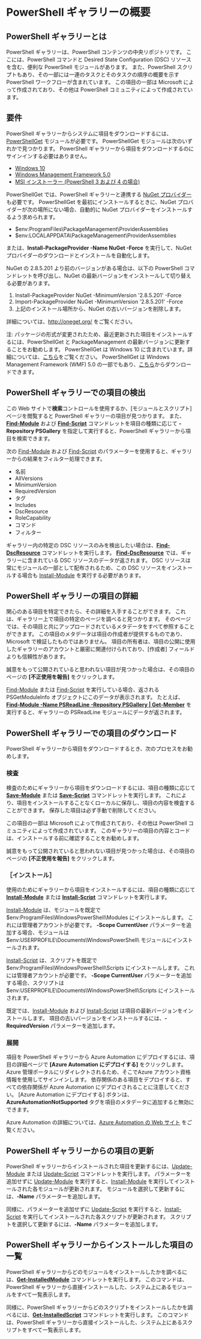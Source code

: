 # PowerShell ギャラリーの概要

## PowerShell ギャラリーとは

PowerShell ギャラリーは、PowerShell コンテンツの中央リポジトリです。
ここには、PowerShell コマンドと Desired State Configuration (DSC) リソースを含む、便利な PowerShell モジュールがあります。 また、PowerShell スクリプトもあり、その一部には一連のタスクとそのタスクの順序の概要を示す PowerShell ワークフローが含まれています。
この項目の一部は Microsoft によって作成されており、その他は PowerShell コミュニティによって作成されています。

## 要件

PowerShell ギャラリーからシステムに項目をダウンロードするには、[PowerShellGet](http://go.microsoft.com/fwlink/?LinkID=760387&clcid=0x409) モジュールが必要です。 PowerShellGet モジュールは次のいずれかで見つかります。 PowerShell ギャラリーから項目をダウンロードするのにサインインする必要はありません。

-   [Windows 10](http://go.microsoft.com/fwlink/?LinkID=624830&clcid=0x409)
-   [Windows Management Framework 5.0](http://go.microsoft.com/fwlink/?LinkId=398175)
-   [MSI インストーラー (PowerShell 3 および 4 の場合)](http://go.microsoft.com/fwlink/?LinkID=746217&clcid=0x409)

PowerShellGet では、PowerShell ギャラリーと連携する [NuGet プロバイダー](http://go.microsoft.com/fwlink/?LinkId=722208) も必要です。 PowerShellGet を最初にインストールするときに、NuGet プロバイダーが次の場所にない場合、自動的に NuGet プロバイダーをインストールするよう求められます。

-   $env:ProgramFiles\\PackageManagement\\ProviderAssemblies
-   $env:LOCALAPPDATA\\PackageManagement\\ProviderAssemblies

または、**Install-PackageProvider -Name NuGet -Force** を実行して、NuGet プロバイダーのダウンロードとインストールを自動化します。

  
NuGet の 2.8.5.201 より前のバージョンがある場合は、以下の PowerShell コマンドレットを呼び出し、NuGet の最新バージョンをインストールして切り替える必要があります。

1.  Install-PackageProvider NuGet -MinimumVersion '2.8.5.201' -Force
2.  Import-PackageProvider NuGet -MinimumVersion '2.8.5.201' -Force
3.  上記のインストール場所から、NuGet の古いバージョンを削除します。

詳細については、<http://oneget.org/> をご覧ください。

  
注: パッケージの形式が変更されたため、最近更新された項目をインストールするには、PowerShellGet と PackageManagement の最新バージョンに更新することをお勧めします。 PowerShellGet は Windows 10 に含まれています。詳細については、[こちら](http://go.microsoft.com/fwlink/?LinkID=624830&clcid=0x409)をご覧ください。
PowerShellGet は Windows Management Framework (WMF) 5.0 の一部でもあり、[こちら](http://go.microsoft.com/fwlink/?LinkId=398175)からダウンロードできます。

## PowerShell ギャラリーでの項目の検出

この Web サイトで**検索**コントロールを使用するか、[モジュールとスクリプト] ページを閲覧すると PowerShell ギャラリーの項目が見つかります。 また、[**Find-Module**](http://go.microsoft.com/fwlink/?LinkID=760387&clcid=0x409) および [**Find-Script**](http://go.microsoft.com/fwlink/?LinkID=760387&clcid=0x409) コマンドレットを項目の種類に応じて **-Repository PSGallery** を指定して実行すると、PowerShell ギャラリーから項目を検索できます。

次の [Find-Module](http://go.microsoft.com/fwlink/?LinkID=760387&clcid=0x409) および [Find-Script](http://go.microsoft.com/fwlink/?LinkID=760387&clcid=0x409) のパラメーターを使用すると、ギャラリーからの結果をフィルター処理できます。

- 名前
- AllVersions
- MinimumVersion
- RequiredVersion
- タグ
- Includes
- DscResource
- RoleCapability
- コマンド
- フィルター

ギャラリー内の特定の DSC リソースのみを検出したい場合は、[**Find-DscResource**](http://go.microsoft.com/fwlink/?LinkID=760387&clcid=0x409) コマンドレットを実行します。
[**Find-DscResource**](http://go.microsoft.com/fwlink/?LinkID=760387&clcid=0x409) では、ギャラリーに含まれている DSC リソースのデータが返されます。 DSC リソースは常にモジュールの一部として配布されるため、この DSC リソースをインストールする場合も [Install-Module](http://go.microsoft.com/fwlink/?LinkID=760387&clcid=0x409) を実行する必要があります。

## PowerShell ギャラリーの項目の詳細

関心のある項目を特定できたら、その詳細を入手することができます。 これは、ギャラリー上で項目の特定のページを調べると見つかります。 そのページでは、その項目と共にアップロードされているメタデータをすべて参照することができます。 この項目のメタデータは項目の作成者が提供するものであり、Microsoft で検証したものではありません。 項目の所有者は、項目の公開に使用したギャラリーのアカウントと厳密に関連付けられており、[作成者] フィールドよりも信頼性があります。

誠意をもって公開されていると思われない項目が見つかった場合は、その項目のページの **[不正使用を報告]** をクリックします。

[Find-Module](http://go.microsoft.com/fwlink/?LinkID=760387&clcid=0x409) または [Find-Script](http://go.microsoft.com/fwlink/?LinkID=760387&clcid=0x409) を実行している場合、返される PSGetModuleInfo オブジェクトにこのデータが表示されます。 たとえば、[**Find-Module -Name PSReadLine -Repository PSGallery | Get-Member**](http://go.microsoft.com/fwlink/?LinkID=760387&clcid=0x409) を実行すると、ギャラリーの PSReadLine モジュールにデータが返されます。

## PowerShell ギャラリーでの項目のダウンロード

PowerShell ギャラリーから項目をダウンロードするとき、次のプロセスをお勧めします。

### 検査

検査のためにギャラリーから項目をダウンロードするには、項目の種類に応じて [**Save-Module**](http://go.microsoft.com/fwlink/?LinkID=760387&clcid=0x409) または [**Save-Script**](http://go.microsoft.com/fwlink/?LinkID=760387&clcid=0x409) コマンドレットを実行します。 これにより、項目をインストールすることなくローカルに保存し、項目の内容を検査することができます。 保存した項目は必ず手動で削除してください。

この項目の一部は Microsoft によって作成されており、その他は PowerShell コミュニティによって作成されています。 このギャラリーの項目の内容とコードは、インストールする前に確認することをお勧めします。

誠意をもって公開されていると思われない項目が見つかった場合は、その項目のページの **[不正使用を報告]** をクリックします。

### ［インストール］

使用のためにギャラリーから項目をインストールするには、項目の種類に応じて [**Install-Module**](http://go.microsoft.com/fwlink/?LinkID=760387&clcid=0x409) または [**Install-Script**](http://go.microsoft.com/fwlink/?LinkID=760387&clcid=0x409) コマンドレットを実行します。

[Install-Module](http://go.microsoft.com/fwlink/?LinkID=760387&clcid=0x409) は、モジュールを既定で $env:ProgramFiles\\WindowsPowerShell\\Modules にインストールします。 これには管理者アカウントが必要です。 **-Scope CurrentUser** パラメーターを追加する場合、モジュールは $env:USERPROFILE\\Documents\\WindowsPowerShell\\ モジュールにインストールされます。

[Install-Script](http://go.microsoft.com/fwlink/?LinkID=760387&clcid=0x409) は、スクリプトを既定で $env:ProgramFiles\\WindowsPowerShell\\Scripts にインストールします。 これには管理者アカウントが必要です。 **-Scope CurrentUser** パラメーターを追加する場合、スクリプトは $env:USERPROFILE\\Documents\\WindowsPowerShell\\Scripts にインストールされます。

既定では、[Install-Module](http://go.microsoft.com/fwlink/?LinkID=760387&clcid=0x409) および [Install-Script](http://go.microsoft.com/fwlink/?LinkID=760387&clcid=0x409) は項目の最新バージョンをインストールします。 項目の古いバージョンをインストールするには、**-RequiredVersion** パラメーターを追加します。

### 展開

項目を PowerShell ギャラリーから Azure Automation にデプロイするには、項目の詳細ページで **[Azure Automation にデプロイする]** をクリックします。 Azure 管理ポータルにリダイレクトされるため、そこでAzure アカウント資格情報を使用してサインインします。 依存関係のある項目をデプロイすると、すべての依存関係が Azure Automation にデプロイされることに注意してください。 [Azure Automation にデプロイする] ボタンは、**AzureAutomationNotSupported** タグを項目のメタデータに追加すると無効にできます。

Azure Automation の詳細については、[Azure Automation の Web サイト](http://azure.microsoft.com/en-us/services/automation/) をご覧ください。

## PowerShell ギャラリーからの項目の更新

PowerShell ギャラリーからインストールされた項目を更新するには、[Update-Module](http://go.microsoft.com/fwlink/?LinkID=760387&clcid=0x409) または [Update-Script](http://go.microsoft.com/fwlink/?LinkID=760387&clcid=0x409) コマンドレットを実行します。 パラメーターを追加せずに [Update-Module](http://go.microsoft.com/fwlink/?LinkID=760387&clcid=0x409) を実行すると、[Install-Module](http://go.microsoft.com/fwlink/?LinkID=760387&clcid=0x409) を実行してインストールされた各モジュールが更新されます。
モジュールを選択して更新するには、**-Name** パラメーターを追加します。

同様に、パラメーターを追加せずに [Update-Script](http://go.microsoft.com/fwlink/?LinkID=760387&clcid=0x409) を実行すると、[Install-Script](http://go.microsoft.com/fwlink/?LinkID=760387&clcid=0x409) を実行してインストールされた各スクリプトが更新されます。
スクリプトを選択して更新するには、**-Name** パラメーターを追加します。

## PowerShell ギャラリーからインストールした項目の一覧

PowerShell ギャラリーからどのモジュールをインストールしたかを調べるには、[**Get-InstalledModule**](http://go.microsoft.com/fwlink/?LinkID=760387&clcid=0x409) コマンドレットを実行します。 このコマンドは、PowerShell ギャラリーから直接インストールした、システム上にあるモジュールをすべて一覧表示します。

同様に、PowerShell ギャラリーからどのスクリプトをインストールしたかを調べるには、[**Get-InstalledScript**](http://go.microsoft.com/fwlink/?LinkID=760387&clcid=0x409) コマンドレットを実行します。 このコマンドは、PowerShell ギャラリーから直接インストールした、システム上にあるスクリプトをすべて一覧表示します。


<!--HONumber=Aug16_HO3-->


